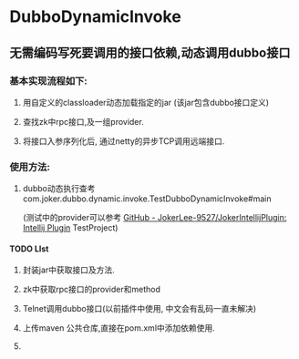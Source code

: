 # DubboDynamicInvoke

## 无需编码写死要调用的接口依赖,动态调用dubbo接口

### 基本实现流程如下:

1. 用自定义的classloader动态加载指定的jar (该jar包含dubbo接口定义)

2. 查找zk中rpc接口,及一组provider.

3. 将接口入参序列化后, 通过netty的异步TCP调用远端接口.

### 使用方法:

1. dubbo动态执行查考com.joker.dubbo.dynamic.invoke.TestDubboDynamicInvoke#main
   
   (测试中的provider可以参考 [GitHub - JokerLee-9527/JokerIntellijPlugin: Intellij Plugin](https://github.com/JokerLee-9527/JokerIntellijPlugin.git)    TestProject)

#### TODO LIst

1. 封装jar中获取接口及方法.

2. zk中获取rpc接口的provider和method

3. Telnet调用dubbo接口(以前插件中使用, 中文会有乱码一直未解决)

4. 上传maven 公共仓库,直接在pom.xml中添加依赖使用.

5. 